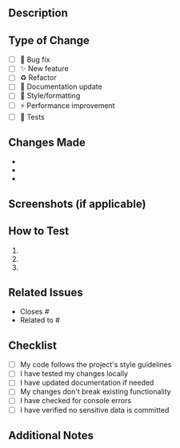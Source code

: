 ## Description
<!-- Provide a brief description of what this PR does -->

## Type of Change
<!-- Check the relevant option with [x] -->
- [ ] 🐛 Bug fix
- [ ] ✨ New feature
- [ ] ♻️ Refactor
- [ ] 📝 Documentation update
- [ ] 🎨 Style/formatting
- [ ] ⚡ Performance improvement
- [ ] 🧪 Tests

## Changes Made
<!-- List the main changes in this PR -->
- 
- 
- 

## Screenshots (if applicable)
<!-- Add screenshots for UI changes -->

## How to Test
<!-- Describe how reviewers can test these changes -->
1. 
2. 
3. 

## Related Issues
<!-- Link to any related issues -->
- Closes #
- Related to #

## Checklist
<!-- Check all that apply -->
- [ ] My code follows the project's style guidelines
- [ ] I have tested my changes locally
- [ ] I have updated documentation if needed
- [ ] My changes don't break existing functionality
- [ ] I have checked for console errors
- [ ] I have verified no sensitive data is committed

## Additional Notes
<!-- Any additional information for reviewers -->

